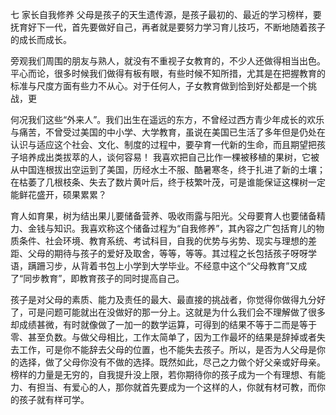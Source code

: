 七 家长自我修养 
父母是孩子的天生遗传源，是孩子最初的、最近的学习榜样，要抚育好下一代，首先要做好自己，再者就是要努力学习育儿技巧，不断地随着孩子的成长而成长。 

旁观我们周围的朋友与熟人，就没有不重视子女教育的，不少人还做得相当出色。平心而论，很多时候我们做得有板有眼，有些时候不知所措，尤其是在把握教育的标准与尺度方面有些力不从心。对于任何人，子女教育做到恰到好处都是一个挑战，更 

何况我们这些“外来人”。我们出生在遥远的东方，不曾经过西方青少年成长的欢乐与痛苦，不曾受过美国的中小学、大学教育，虽说在美国已生活了多年但是仍处在认识与适应这个社会、文化、制度的过程中，要孕育一代新的生命，而且期望把孩子培养成出类拔萃的人，谈何容易！ 
我喜欢把自己比作一棵被移植的果树，它被从中国连根拔出空运到了美国，历经水土不服、酷暑寒冬，终于扎进了新的土壤；在枯萎了几根枝条、失去了数片黄叶后，终于枝繁叶茂，可是谁能保证这棵树一定能鲜花盛开，硕果累累？ 

育人如育果，树为结出果儿要储备营养、吸收雨露与阳光。父母要育人也要储备精力、金钱与知识。我喜欢称这个储备过程为“自我修养”，其內容之广包括育儿的物质条件、社会环境、教育系统、考试科目，自我的优势与劣势、现实与理想的差距、父母的期待与孩子的爱好及取舍，等等，等等。其过程之长包括孩子呀呀学语，蹒跚习步，从背着书包上小学到大学毕业。不经意中这个“父母教育”又成了“同步教育”，即教育孩子的同时提高自己。 

孩子是对父母的素质、能力及责任的最大、最直接的挑战者，你觉得你做得九分好了，可是问题可能就出在没做好的那一分上。这就是为什么我们会不理解做了很多却成绩甚微，有时就像做了一加一的数学运算，可得到的结果不等于二而是等于零、甚至负数。与做父母相比，工作太简单了，因为工作最坏的结果是辞掉或者失去工作，可是你不能辞去父母的位置，也不能失去孩子。所以，是否为人父母是你的选择，做了父母你没有不做的选择。既然如此，尽己之力做个好父亲或好母亲。榜样的力量是无穷的，自我提升没上限，若你期待你的孩子成为一个有理想、有能力、有担当、有爱心的人，那你就首先要成为一个这样的人，你就有材可教，而你的孩子就有样可学。